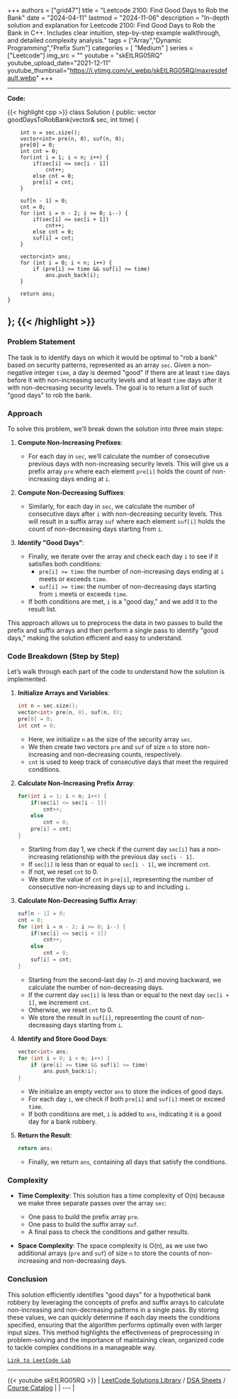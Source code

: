 
+++
authors = ["grid47"]
title = "Leetcode 2100: Find Good Days to Rob the Bank"
date = "2024-04-11"
lastmod = "2024-11-06"
description = "In-depth solution and explanation for Leetcode 2100: Find Good Days to Rob the Bank in C++. Includes clear intuition, step-by-step example walkthrough, and detailed complexity analysis."
tags = ["Array","Dynamic Programming","Prefix Sum"]
categories = [
    "Medium"
]
series = ["Leetcode"]
img_src = ""
youtube = "skEtLRG05RQ"
youtube_upload_date="2021-12-11"
youtube_thumbnail="https://i.ytimg.com/vi_webp/skEtLRG05RQ/maxresdefault.webp"
+++



---
**Code:**

{{< highlight cpp >}}
class Solution {
public:
    vector<int> goodDaysToRobBank(vector<int>& sec, int time) {

        int n = sec.size();
        vector<int> pre(n, 0), suf(n, 0);
        pre[0] = 0;
        int cnt = 0;
        for(int i = 1; i < n; i++) {
            if(sec[i] <= sec[i - 1])
                cnt++;
            else cnt = 0;
            pre[i] = cnt;
        }
        
        suf[n - 1] = 0;
        cnt = 0;
        for (int i = n - 2; i >= 0; i--) {
            if(sec[i] <= sec[i + 1])
                cnt++;
            else cnt = 0;
            suf[i] = cnt;
        }
        
        vector<int> ans;
        for (int i = 0; i < n; i++) {
            if (pre[i] >= time && suf[i] >= time)
                ans.push_back(i);
        }
        
        return ans;
    }
};
{{< /highlight >}}
---

### Problem Statement

The task is to identify days on which it would be optimal to "rob a bank" based on security patterns, represented as an array `sec`. Given a non-negative integer `time`, a day is deemed "good" if there are at least `time` days before it with non-increasing security levels and at least `time` days after it with non-decreasing security levels. The goal is to return a list of such "good days" to rob the bank.

### Approach

To solve this problem, we’ll break down the solution into three main steps:

1. **Compute Non-Increasing Prefixes**:
   - For each day in `sec`, we’ll calculate the number of consecutive previous days with non-increasing security levels. This will give us a prefix array `pre` where each element `pre[i]` holds the count of non-increasing days ending at `i`.
   
2. **Compute Non-Decreasing Suffixes**:
   - Similarly, for each day in `sec`, we calculate the number of consecutive days after `i` with non-decreasing security levels. This will result in a suffix array `suf` where each element `suf[i]` holds the count of non-decreasing days starting from `i`.

3. **Identify "Good Days"**:
   - Finally, we iterate over the array and check each day `i` to see if it satisfies both conditions:
     - `pre[i] >= time`: the number of non-increasing days ending at `i` meets or exceeds `time`.
     - `suf[i] >= time`: the number of non-decreasing days starting from `i` meets or exceeds `time`.
   - If both conditions are met, `i` is a "good day," and we add it to the result list.

This approach allows us to preprocess the data in two passes to build the prefix and suffix arrays and then perform a single pass to identify "good days," making the solution efficient and easy to understand.

### Code Breakdown (Step by Step)

Let’s walk through each part of the code to understand how the solution is implemented.

1. **Initialize Arrays and Variables**:
   ```cpp
   int n = sec.size();
   vector<int> pre(n, 0), suf(n, 0);
   pre[0] = 0;
   int cnt = 0;
   ```
   - Here, we initialize `n` as the size of the security array `sec`.
   - We then create two vectors `pre` and `suf` of size `n` to store non-increasing and non-decreasing counts, respectively.
   - `cnt` is used to keep track of consecutive days that meet the required conditions.

2. **Calculate Non-Increasing Prefix Array**:
   ```cpp
   for(int i = 1; i < n; i++) {
       if(sec[i] <= sec[i - 1])
           cnt++;
       else 
           cnt = 0;
       pre[i] = cnt;
   }
   ```
   - Starting from day 1, we check if the current day `sec[i]` has a non-increasing relationship with the previous day `sec[i - 1]`.
   - If `sec[i]` is less than or equal to `sec[i - 1]`, we increment `cnt`.
   - If not, we reset `cnt` to 0.
   - We store the value of `cnt` in `pre[i]`, representing the number of consecutive non-increasing days up to and including `i`.

3. **Calculate Non-Decreasing Suffix Array**:
   ```cpp
   suf[n - 1] = 0;
   cnt = 0;
   for (int i = n - 2; i >= 0; i--) {
       if(sec[i] <= sec[i + 1])
           cnt++;
       else 
           cnt = 0;
       suf[i] = cnt;
   }
   ```
   - Starting from the second-last day (`n-2`) and moving backward, we calculate the number of non-decreasing days.
   - If the current day `sec[i]` is less than or equal to the next day `sec[i + 1]`, we increment `cnt`.
   - Otherwise, we reset `cnt` to 0.
   - We store the result in `suf[i]`, representing the count of non-decreasing days starting from `i`.

4. **Identify and Store Good Days**:
   ```cpp
   vector<int> ans;
   for (int i = 0; i < n; i++) {
       if (pre[i] >= time && suf[i] >= time)
           ans.push_back(i);
   }
   ```
   - We initialize an empty vector `ans` to store the indices of good days.
   - For each day `i`, we check if both `pre[i]` and `suf[i]` meet or exceed `time`.
   - If both conditions are met, `i` is added to `ans`, indicating it is a good day for a bank robbery.

5. **Return the Result**:
   ```cpp
   return ans;
   ```
   - Finally, we return `ans`, containing all days that satisfy the conditions.

### Complexity

- **Time Complexity**: This solution has a time complexity of O(n) because we make three separate passes over the array `sec`:
  - One pass to build the prefix array `pre`.
  - One pass to build the suffix array `suf`.
  - A final pass to check the conditions and gather results.

- **Space Complexity**: The space complexity is O(n), as we use two additional arrays (`pre` and `suf`) of size `n` to store the counts of non-increasing and non-decreasing days.

### Conclusion

This solution efficiently identifies "good days" for a hypothetical bank robbery by leveraging the concepts of prefix and suffix arrays to calculate non-increasing and non-decreasing patterns in a single pass. By storing these values, we can quickly determine if each day meets the conditions specified, ensuring that the algorithm performs optimally even with larger input sizes. This method highlights the effectiveness of preprocessing in problem-solving and the importance of maintaining clean, organized code to tackle complex conditions in a manageable way.

[`Link to LeetCode Lab`](https://leetcode.com/problems/find-good-days-to-rob-the-bank/description/)

---
{{< youtube skEtLRG05RQ >}}
| [LeetCode Solutions Library](https://grid47.xyz/leetcode/) / [DSA Sheets](https://grid47.xyz/sheets/) / [Course Catalog](https://grid47.xyz/courses/) |
| --- |
